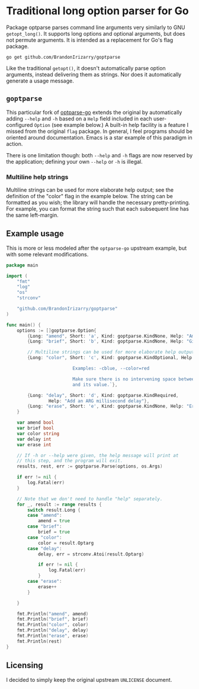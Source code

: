 # Traditional long option parser for Go

Package optparse parses command line arguments very similarly to GNU
`getopt_long()`. It supports long options and optional arguments, but
does not permute arguments. It is intended as a replacement for Go's
flag package.

    go get github.com/BrandonIrizarry/goptparse

Like the traditional `getopt()`, it doesn't automatically parse option
arguments, instead delivering them as strings. Nor does it automatically
generate a usage message.

## `goptparse`

This particular fork of
[optparse-go](https://github.com/skeeto/optparse-go) extends the
original by automatically adding `--help` and `-h` based on a `Help`
field included in each user-configured `Option` (see example below.) A
built-in help facility is a feature I missed from the original `flag`
package. In general, I feel programs should be oriented around
documentation. Emacs is a star example of this paradigm in action.

There is one limitation though: both `--help` and `-h` flags are now
reserved by the application; defining your own `--help` or `-h` is
illegal.

### Multiline help strings

Multiline strings can be used for more elaborate help output; see the
definition of the "color" flag in the example below. The string can be
formatted as you wish; the library will handle the necessary
pretty-printing. For example, you can format the string such that each
subsequent line has the same left-margin.

## Example usage

This is more or less modeled after the `optparse-go` upstream example,
but with some relevant modifications.

```go
package main

import (
    "fmt"
    "log"
    "os"
    "strconv"

    "github.com/BrandonIrizarry/goptparse"
)

func main() {
    options := []goptparse.Option{
        {Long: "amend", Short: 'a', Kind: goptparse.KindNone, Help: "Amend something"},
        {Long: "brief", Short: 'b', Kind: goptparse.KindNone, Help: "Give a brief summary"},

        // Multiline strings can be used for more elaborate help output.
        {Long: "color", Short: 'c', Kind: goptparse.KindOptional, Help: `Colorize output.

                         Examples: -cblue, --color=red

                         Make sure there is no intervening space between the flag
                         and its value.`},

        {Long: "delay", Short: 'd', Kind: goptparse.KindRequired,
                Help: "Add an ARG millisecond delay"},
        {Long: "erase", Short: 'e', Kind: goptparse.KindNone, Help: "Erase it"},
    }

    var amend bool
    var brief bool
    var color string
    var delay int
    var erase int

    // If -h or --help were given, the help message will print at
    // this step, and the program will exit.
    results, rest, err := goptparse.Parse(options, os.Args)

    if err != nil {
        log.Fatal(err)
    }

    // Note that we don't need to handle "help" separately.
    for _, result := range results {
        switch result.Long {
        case "amend":
            amend = true
        case "brief":
            brief = true
        case "color":
            color = result.Optarg
        case "delay":
            delay, err = strconv.Atoi(result.Optarg)

            if err != nil {
                log.Fatal(err)
            }
        case "erase":
            erase++
        }

    }

    fmt.Println("amend", amend)
    fmt.Println("brief", brief)
    fmt.Println("color", color)
    fmt.Println("delay", delay)
    fmt.Println("erase", erase)
    fmt.Println(rest)
}
```
## Licensing

I decided to simply keep the original upstream `UNLICENSE` document.
